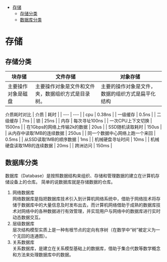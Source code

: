 - [存储](#%e5%ad%98%e5%82%a8)
  - [存储分类](#%e5%ad%98%e5%82%a8%e5%88%86%e7%b1%bb)
  - [数据库分类](#%e6%95%b0%e6%8d%ae%e5%ba%93%e5%88%86%e7%b1%bb)

# 存储

## 存储分类
  | 块存储 | 文件存储 | 对象存储 |
  | --- | --- | --- |
  | 主要操作对象是磁盘 | 主要操作对象是文件和文件夹，数据组织方式是目录树。 | 主要的操作对象是文件，数据的组织方式是扁平化结构 |

介质耗时对比
  | 介质 | 耗时 |
  | --- | --- |
  | cpu | 0.38ns |
  | 一级缓存 | 0.5ns |
  | 二级缓存 | 7ns |
  | 锁 | 25ns |
  | 内存 | 每次寻址100ns |
  | 一次CPU上下文切换 | 1500ns |
  | 在1Gbps的网络上传输2k的数据 | 20us |
  | SSD随机读取耗时 | 150us |
  | 从内存中读取1MB的连续数据 | 250us |
  | 同一个数据中心网络上跑一个来回 | 0.5ms |
  | 从SSD读取1MB的顺序数据 | 1ms |
  | 机械硬盘寻址时间 | 10ms |
  | 机械硬盘读取1MB的连续数据 | 20ms |
  | 跨洲访问 | 150ms |

## 数据库分类
数据库（Database）是按照数据结构来组织、存储和管理数据的建立在计算机存储设备上的仓库。
简单的说数据库就是存储数据的仓库。

1. 网络数据库  
   网络数据库是指把数据库技术引入到计算机网络系统中，借助于网络技术将存储于数据库中的大量信息及时发布出去，而计算机网络借助于成熟的数据库技术对网络中的各种数据进行有效管理，并实现用户与网络中的数据库进行实时动态数据交互。
1. 层级数据库  
   层次结构模型实质上是一种有根节点的定向有序树（在数学中“树”被定义为一个无回的连通图）。
1. 关系数据库  
   关系数据库，是建立在关系模型基础上的数据库，借助于集合代数等数学概念和方法来处理数据库中的数据。